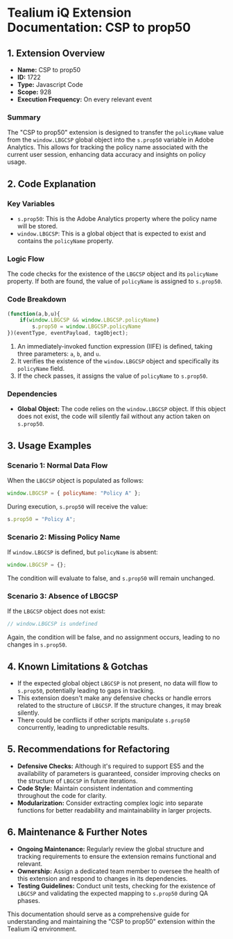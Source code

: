 # Tealium iQ Extension Documentation: CSP to prop50

## 1. Extension Overview
- **Name:** CSP to prop50
- **ID:** 1722
- **Type:** Javascript Code
- **Scope:** 928
- **Execution Frequency:** On every relevant event

### Summary
The "CSP to prop50" extension is designed to transfer the `policyName` value from the `window.LBGCSP` global object into the `s.prop50` variable in Adobe Analytics. This allows for tracking the policy name associated with the current user session, enhancing data accuracy and insights on policy usage.

## 2. Code Explanation

### Key Variables
- `s.prop50`: This is the Adobe Analytics property where the policy name will be stored.
- `window.LBGCSP`: This is a global object that is expected to exist and contains the `policyName` property.

### Logic Flow
The code checks for the existence of the `LBGCSP` object and its `policyName` property. If both are found, the value of `policyName` is assigned to `s.prop50`.

### Code Breakdown
```javascript
(function(a,b,u){
    if(window.LBGCSP && window.LBGCSP.policyName) 
        s.prop50 = window.LBGCSP.policyName
})(eventType, eventPayload, tagObject);
```
1. An immediately-invoked function expression (IIFE) is defined, taking three parameters: `a`, `b`, and `u`.
2. It verifies the existence of the `window.LBGCSP` object and specifically its `policyName` field.
3. If the check passes, it assigns the value of `policyName` to `s.prop50`.

### Dependencies
- **Global Object:** The code relies on the `window.LBGCSP` object. If this object does not exist, the code will silently fail without any action taken on `s.prop50`.

## 3. Usage Examples

### Scenario 1: Normal Data Flow
When the `LBGCSP` object is populated as follows:
```javascript
window.LBGCSP = { policyName: "Policy A" };
```
During execution, `s.prop50` will receive the value:
```javascript
s.prop50 = "Policy A";
```

### Scenario 2: Missing Policy Name
If `window.LBGCSP` is defined, but `policyName` is absent:
```javascript
window.LBGCSP = {};
```
The condition will evaluate to false, and `s.prop50` will remain unchanged.

### Scenario 3: Absence of LBGCSP
If the `LBGCSP` object does not exist:
```javascript
// window.LBGCSP is undefined
```
Again, the condition will be false, and no assignment occurs, leading to no changes in `s.prop50`.

## 4. Known Limitations & Gotchas
- If the expected global object `LBGCSP` is not present, no data will flow to `s.prop50`, potentially leading to gaps in tracking.
- This extension doesn't make any defensive checks or handle errors related to the structure of `LBGCSP`. If the structure changes, it may break silently.
- There could be conflicts if other scripts manipulate `s.prop50` concurrently, leading to unpredictable results.

## 5. Recommendations for Refactoring
- **Defensive Checks:** Although it's required to support ES5 and the availability of parameters is guaranteed, consider improving checks on the structure of `LBGCSP` in future iterations.
- **Code Style:** Maintain consistent indentation and commenting throughout the code for clarity.
- **Modularization:** Consider extracting complex logic into separate functions for better readability and maintainability in larger projects.

## 6. Maintenance & Further Notes
- **Ongoing Maintenance:** Regularly review the global structure and tracking requirements to ensure the extension remains functional and relevant.
- **Ownership:** Assign a dedicated team member to oversee the health of this extension and respond to changes in its dependencies.
- **Testing Guidelines:** Conduct unit tests, checking for the existence of `LBGCSP` and validating the expected mapping to `s.prop50` during QA phases.

This documentation should serve as a comprehensive guide for understanding and maintaining the "CSP to prop50" extension within the Tealium iQ environment.